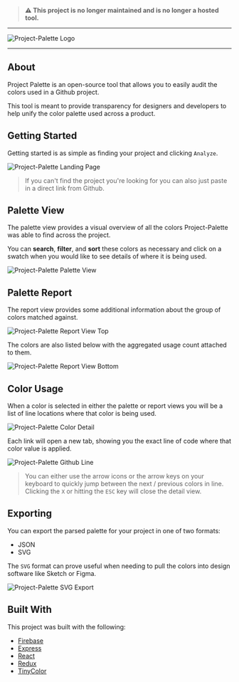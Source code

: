 > **⚠️ This project is no longer maintained and is no longer a hosted tool.**

---

![Project-Palette Logo](/screenshots/Project-Palette-Logo.png?raw=true "Project-Palette")

---

## About

Project Palette is an open-source tool that allows you to easily audit the
colors used in a Github project.

This tool is meant to provide transparency for designers and developers to
help unify the color palette used across a product.

## Getting Started

Getting started is as simple as finding your project and clicking `Analyze`.

![Project-Palette Landing Page](/screenshots/screenshot_landing_page.png)

> If you can't find the project you're looking for you can also just paste
in a direct link from Github.

## Palette View

The palette view provides a visual overview of all the colors Project-Palette
was able to find across the project.

You can **search**, **filter**, and **sort** these colors as necessary and
click on a swatch when you would like to see details of where it is being used.

![Project-Palette Palette View](/screenshots/screenshot_palette_view.png)

## Palette Report

The report view provides some additional information about the group of colors
matched against.

![Project-Palette Report View Top](/screenshots/screenshot_report_view_top.png)

The colors are also listed below with the aggregated usage count attached to them.

![Project-Palette Report View Bottom](/screenshots/screenshot_report_view_bottom.png)

## Color Usage

When a color is selected in either the palette or report views you will be a
list of line locations where that color is being used.

![Project-Palette Color Detail](/screenshots/screenshot_color_detail.png)

Each link will open a new tab, showing you the exact line of code where
that color value is applied.

![Project-Palette Github Line](/screenshots/screenshot_github_line.png)

> You can either use the arrow icons or the arrow keys on your keyboard to
quickly jump between the next / previous colors in line. Clicking the `X`
or hitting the `ESC` key will close the detail view.

## Exporting

You can export the parsed palette for your project in one of two formats:

- JSON
- SVG

The `SVG` format can prove useful when needing to pull the colors into
design software like Sketch or Figma.

![Project-Palette SVG Export](/screenshots/screenshot_export_svg.png)

## Built With

This project was built with the following:

* [Firebase](https://firebase.google.com/)
* [Express](https://expressjs.com/)
* [React](https://reactjs.org/)
* [Redux](https://redux.js.org/)
* [TinyColor](https://github.com/bgrins/TinyColor)
